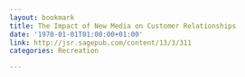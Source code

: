 ```yaml
---
layout: bookmark
title: The Impact of New Media on Customer Relationships
date: '1970-01-01T01:00:00+01:00'
link: http://jsr.sagepub.com/content/13/3/311
categories: Recreation

---
```

